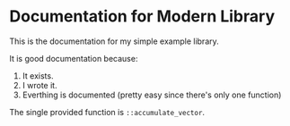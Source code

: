# Documentation for Modern Library 

This is the documentation for my simple example library.

It is good documentation because:

1. It exists.
2. I wrote it.
3. Everthing is documented (pretty easy since there's only one function)

The single provided function is `::accumulate_vector`.